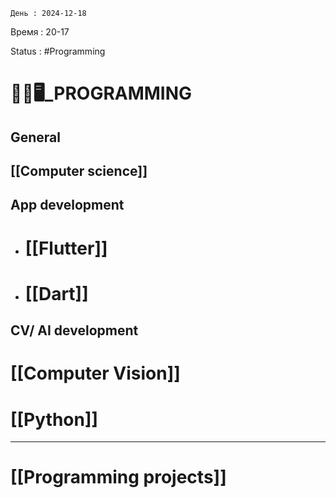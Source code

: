 
	День : 2024-12-18 
Время : 20-17

Status : #Programming  


# 👨‍💻🖥️_PROGRAMMING


## General
 ## [[Computer science]]


## App development 

 - # [[Flutter]]
 - # [[Dart]]

## CV/ AI development 

# [[Computer Vision]]
# [[Python]]

---




 # [[Programming projects]]


 



 